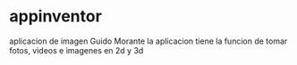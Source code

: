 # appinventor
aplicacion de imagen
Guido Morante  la aplicacion tiene la funcion de tomar fotos, videos e imagenes en 2d y 3d 
